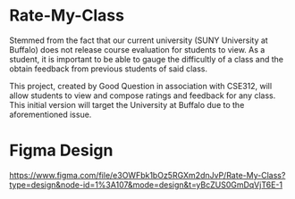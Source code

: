 # Rate-My-Class
Stemmed from the fact that our current university (SUNY University at Buffalo) does not release course evaluation for students to view. As a student, it is important to be able to gauge the difficultly of a class and the obtain feedback from previous students of said class.

This project, created by Good Question in association with CSE312, will allow students to view and compose ratings and feedback for any class. This initial version will target the University at Buffalo due to the aforementioned issue.

# Figma Design
https://www.figma.com/file/e3OWFbk1bOz5RGXm2dnJvP/Rate-My-Class?type=design&node-id=1%3A107&mode=design&t=yBcZUS0GmDqVjT6E-1